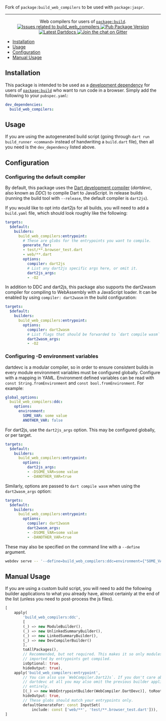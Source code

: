Fork of `package:build_web_compilers` to be used with `package:jaspr`.

---

<p align="center">
  Web compilers for users of <a href="https://pub.dev/packages/build"><code>package:build</code></a>.
  <br>
  <a href="https://github.com/dart-lang/build/labels/package%3Abuild_web_compilers">
    <img src="https://img.shields.io/github/issues-raw/dart-lang/build/package%3Abuild_web_compilers.svg" alt="Issues related to build_web_compilers" />
  </a>
  <a href="https://pub.dev/packages/build_web_compilers">
    <img src="https://img.shields.io/pub/v/build_web_compilers.svg" alt="Pub Package Version" />
  </a>
  <a href="https://pub.dev/documentation/build_web_compilers/latest">
    <img src="https://img.shields.io/badge/dartdocs-latest-blue.svg" alt="Latest Dartdocs" />
  </a>
  <a href="https://gitter.im/dart-lang/build">
    <img src="https://badges.gitter.im/dart-lang/build.svg" alt="Join the chat on Gitter" />
  </a>
</p>

* [Installation](#installation)
* [Usage](#usage)
* [Configuration](#configuration)
* [Manual Usage](#manual-usage)

## Installation

This package is intended to be used as a [development dependency][] for users
of [`package:build`][] who want to run code in a browser. Simply add the
following to your `pubspec.yaml`:

```yaml
dev_dependencies:
  build_web_compilers:
```

## Usage

If you are using the autogenerated build script (going through
`dart run build_runner <command>` instead of handwriting a `build.dart` file),
then all you need is the `dev_dependency` listed above.

## Configuration

### Configuring the default compiler

By default, this package uses the [Dart development compiler][] (_dartdevc_,
also known as _DDC_) to compile Dart to JavaScript. In release builds (running
the build tool with `--release`, the default compiler is `dart2js`).

If you would like to opt into dart2js for all builds, you will need to add a
`build.yaml` file, which should look roughly like the following:

```yaml
targets:
  $default:
    builders:
      build_web_compilers:entrypoint:
        # These are globs for the entrypoints you want to compile.
        generate_for:
        - test/**.browser_test.dart
        - web/**.dart
        options:
          compiler: dart2js
          # List any dart2js specific args here, or omit it.
          dart2js_args:
          - -O2
```

In addition to DDC and dart2js, this package also supports the dart2wasm
compiler for compiling to WebAssembly with a JavaScript loader. It can be
enabled by using `compiler: dart2wasm` in the build configuration:

```yaml
targets:
  $default:
    builders:
      build_web_compilers:entrypoint:
        options:
          compiler: dart2wasm
          # List flags that should be forwarded to `dart compile wasm`
          dart2wasm_args:
          - -O2
```

### Configuring -D environment variables

dartdevc is a modular compiler, so in order to ensure consistent builds
in every module environment variables must be configured globally. Configure
with a mapping in YAML. Environment defined variables can be read with
`const String.fromEnvironment` and `const bool.fromEnvironment`. For example:

```yaml
global_options:
  build_web_compilers:ddc:
    options:
      environment:
        SOME_VAR: some value
        ANOTHER_VAR: false
```

For dart2js, use the `dart2js_args` option. This may be configured globally, or
per target.

```yaml
targets:
  $default:
    builders:
      build_web_compilers:entrypoint:
        options:
          dart2js_args:
          - -DSOME_VAR=some value
          - -DANOTHER_VAR=true
```

Similarly, options are passed to `dart compile wasm` when using the
`dart2wasm_args` option:

```yaml
targets:
  $default:
    builders:
      build_web_compilers:entrypoint:
        options:
          compiler: dart2wasm
          dart2wasm_args:
          - -DSOME_VAR=some value
          - -DANOTHER_VAR=true
```

These may also be specified on the command line with a `--define` argument.

```sh
webdev serve -- '--define=build_web_compilers:ddc=environment={"SOME_VAR":"changed"}'
```

## Manual Usage

If you are using a custom build script, you will need to add the following
builder applications to what you already have, almost certainly at the end of
the list (unless you need to post-process the js files).

```dart
[
    apply(
        'build_web_compilers:ddc',
        [
        (_) => new ModuleBuilder(),
        (_) => new UnlinkedSummaryBuilder(),
        (_) => new LinkedSummaryBuilder(),
        (_) => new DevCompilerBuilder()
        ],
        toAllPackages(),
        // Recommended, but not required. This makes it so only modules that are
        // imported by entrypoints get compiled.
        isOptional: true,
        hideOutput: true),
    apply('build_web_compilers:entrypoint',
        // You can also use `WebCompiler.Dart2Js`. If you don't care about
        // dartdevc at all you may also omit the previous builder application
        // entirely.
        [(_) => new WebEntrypointBuilder(WebCompiler.DartDevc)], toRoot(),
        hideOutput: true,
        // These globs should match your entrypoints only.
        defaultGenerateFor: const InputSet(
            include: const ['web/**', 'test/**.browser_test.dart'])),
]
```

[development dependency]: https://dart.dev/tools/pub/dependencies#dev-dependencies
[Dart development compiler]: https://dart.dev/tools/dartdevc
[`package:build`]: https://pub.dev/packages/build
